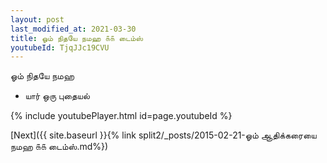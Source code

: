 ```yaml
---
layout: post
last_modified_at: 2021-03-30
title: ஓம் நிதயே நமஹ ௧௧ டைம்ஸ்
youtubeId: TjqJJc19CVU
---
```

 
 
 ஓம் நிதயே நமஹ  
 
 -  யார் ஒரு புதையல் 
 
  
 
  
 
 
 
 
 
 


{% include youtubePlayer.html id=page.youtubeId %}
 
[Next]({{ site.baseurl }}{% link  split2/_posts/2015-02-21-ஓம் ஆதிக்கரையை நமஹ ௧௧ டைம்ஸ்.md%})
 
